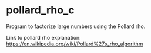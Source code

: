 # pollard_rho_c
Program to factorize large numbers using the Pollard rho.

Link to pollard rho explanation: https://en.wikipedia.org/wiki/Pollard%27s_rho_algorithm
